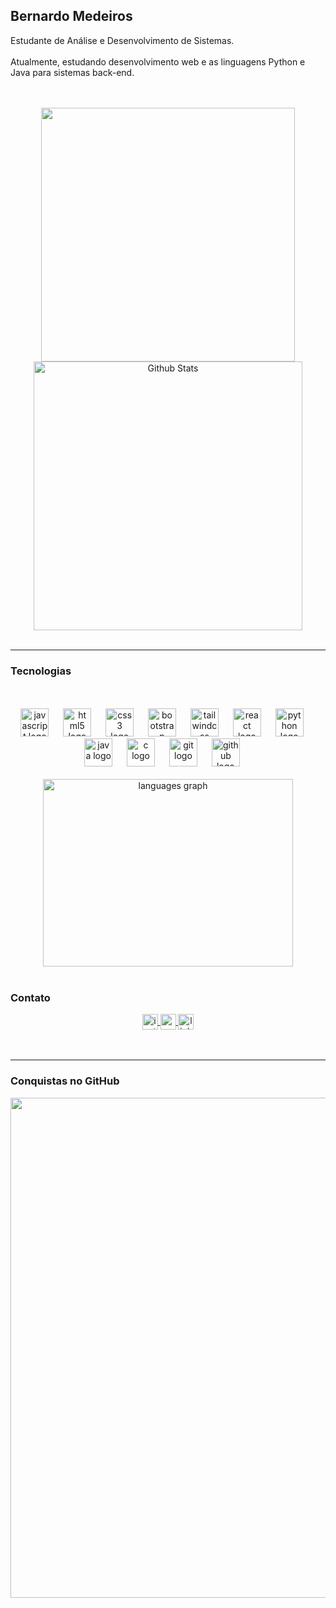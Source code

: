 ## Bernardo Medeiros
<p align="left">Estudante de Análise e Desenvolvimento de Sistemas.<br><br>Atualmente, estudando desenvolvimento web e as linguagens Python e Java para sistemas back-end.</p>
<br><br>


  </div>
<div align="center"; >
       <img src="https://github-readme-stats.vercel.app/api?username=bernardommedeiros&show_icons=true&theme=dark" width="406" />
    <img src="https://github-readme-streak-stats.herokuapp.com/?user=bernardommedeiros&theme=dark&hide_border=false"
      alt="Github Stats" width="430" />
</div>

<br>

---

### Tecnologias
<br>
<br>
<div align="center">
  <img src="https://cdn.jsdelivr.net/gh/devicons/devicon/icons/javascript/javascript-original.svg" height="45" alt="javascript logo"  />
  <img width="15" />
  <img src="https://cdn.jsdelivr.net/gh/devicons/devicon/icons/html5/html5-original.svg" height="45" alt="html5 logo"  />
  <img width="15" />
  <img src="https://cdn.jsdelivr.net/gh/devicons/devicon/icons/css3/css3-original.svg" height="45" alt="css3 logo"  />
  <img width="15" />
  <img src="https://cdn.jsdelivr.net/gh/devicons/devicon/icons/bootstrap/bootstrap-original.svg" height="45" alt="bootstrap logo"  />
  <img width="15" />
  <img src="https://cdn.jsdelivr.net/gh/devicons/devicon/icons/tailwindcss/tailwindcss-original-wordmark.svg" height="45" alt="tailwindcss logo"  />
  <img width="15" />
  <img src="https://cdn.jsdelivr.net/gh/devicons/devicon/icons/react/react-original.svg" height="45" alt="react logo"  />
  <img width="15" />
  <img src="https://cdn.jsdelivr.net/gh/devicons/devicon/icons/python/python-original.svg" height="45" alt="python logo"  />
  <img width="15" />
  <img src="https://cdn.jsdelivr.net/gh/devicons/devicon/icons/java/java-original.svg" height="45" alt="java logo"  />
  <img width="15" />
  <img src="https://cdn.jsdelivr.net/gh/devicons/devicon/icons/c/c-original.svg" height="45" alt="c logo"  />
  <img width="15" />
  <img src="https://cdn.jsdelivr.net/gh/devicons/devicon/icons/git/git-original.svg" height="45" alt="git logo"  />
  <img width="15" />
  <img src="https://cdn.jsdelivr.net/gh/devicons/devicon/icons/github/github-original.svg" height="45" alt="github logo"  />
  <img width="15" />
  
</div>
<br>

<div align="center">
  <img src="https://github-readme-stats.vercel.app/api/top-langs?username=bernardommedeiros&locale=en&hide_title=false&layout=compact&card_width=320&langs_count=5&theme=dark&hide_border=false" 
       width="400"  
       height="300" 
       alt="languages graph" />
</div>

<br>

### Contato

<div align="center">
  <a href="https://www.instagram.com/bernardomm_/" target="_blank">
    <img align=center src="https://img.shields.io/badge/Instagram-E4405F?style=flat&logo=instagram&logoColor=white" height="25" alt="instagram logo"  target="_blank" "/>
  </a>

  <a href="mailto:bernardo181105@gmail.com" target="_blank" >
    <img align=center src="https://img.shields.io/badge/Gmail-EA4335?style=flat&logo=gmail&logoColor=white" height="25" alt="gmail logo"  />
  </a>
  
  <a href="https://www.linkedin.com/in/bernardo-medeiros-123a87348/" target="_blank">
    <img align=center src="https://img.shields.io/badge/LinkedIn-0A66C2?style=flat&logo=linkedin&logoColor=white" height="25" alt="linkedin logo" target="_blank" />
  </a>
     
</div>

<br clear="both">

<br>

---

### Conquistas no GitHub 
<p align="center">
  <a
    href="https://github.com/ryo-ma/github-profile-trophy"
    title="repositório de troféus"
  >
    <img
      width="800"
      src="https://github-profile-trophy.vercel.app/?username=bernardommedeiros&column=8&theme=darkhub&no-frame=true&no-bg=true"
    />
  </a>
</p>





